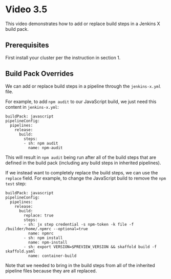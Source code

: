 # Video 3.5

This video demonstrates how to add or replace build steps in a Jenkins X
build pack.

## Prerequisites

First install your cluster per the instruction in section 1.

## Build Pack Overrides

We can add or replace build steps in a pipeline through the `jenkins-x.yml`
file.

For example, to add `npm audit` to our JavaScript build, we just need this
content in `jenkins-x.yml`:

```
buildPack: javascript
pipelineConfig:
  pipelines:
    release:
      build:
        steps:
        - sh: npm audit
          name: npm-audit
```

This will result in `npm audit` being run after all of the build steps that
are defined in the build pack (including any build steps in inherited
pipelines).

If we instead want to completely replace the build steps, we can use the
`replace` field. For example, to change the JavaScript build to remove the
`npm test` step:

```
buildPack: javascript
pipelineConfig:
  pipelines:
    release:
      build:
        replace: true
        steps:
        - sh: jx step credential -s npm-token -k file -f /builder/home/.npmrc --optional=true
          name: npmrc
        - sh: npm install
          name: npm-install
        - sh: export VERSION=$PREVIEW_VERSION && skaffold build -f skaffold.yaml
          name: container-build
```

Note that we needed to bring in the build steps from all of the inherited
pipeline files because they are all replaced.
